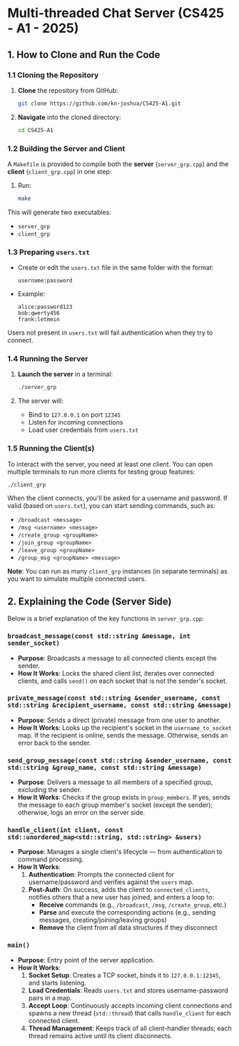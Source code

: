# Multi-threaded Chat Server (CS425 - A1 - 2025)

## 1. How to Clone and Run the Code

### 1.1 Cloning the Repository
1. **Clone** the repository from GitHub:
   ```bash
   git clone https://github.com/kn-joshua/CS425-A1.git
   ```

2. **Navigate** into the cloned directory:
   ```bash
   cd CS425-A1
   ```

### 1.2 Building the Server and Client
A `Makefile` is provided to compile both the **server** (`server_grp.cpp`) and the **client** (`client_grp.cpp`) in one step:

1. Run:
   ```bash
   make
   ```

This will generate two executables:
* `server_grp`
* `client_grp`

### 1.3 Preparing `users.txt`
* Create or edit the `users.txt` file in the same folder with the format:
  ```
  username:password
  ```
* Example:
  ```
  alice:password123
  bob:qwerty456
  frank:letmein
  ```

Users not present in `users.txt` will fail authentication when they try to connect.

### 1.4 Running the Server
1. **Launch the server** in a terminal:
   ```bash
   ./server_grp
   ```

2. The server will:
   * Bind to `127.0.0.1` on port `12345`
   * Listen for incoming connections
   * Load user credentials from `users.txt`

### 1.5 Running the Client(s)
To interact with the server, you need at least one client. You can open multiple terminals to run more clients for testing group features:
```bash
./client_grp
```

When the client connects, you'll be asked for a username and password. If valid (based on `users.txt`), you can start sending commands, such as:
* `/broadcast <message>`
* `/msg <username> <message>`
* `/create_group <groupName>`
* `/join_group <groupName>`
* `/leave_group <groupName>`
* `/group_msg <groupName> <message>`

**Note**: You can run as many `client_grp` instances (in separate terminals) as you want to simulate multiple connected users.

## 2. Explaining the Code (Server Side)
Below is a brief explanation of the key functions in `server_grp.cpp`:

### `broadcast_message(const std::string &message, int sender_socket)`
* **Purpose**: Broadcasts a message to all connected clients except the sender.
* **How It Works**: Locks the shared client list, iterates over connected clients, and calls `send()` on each socket that is not the sender's socket.

### `private_message(const std::string &sender_username, const std::string &recipient_username, const std::string &message)`
* **Purpose**: Sends a direct (private) message from one user to another.
* **How It Works**: Looks up the recipient's socket in the `username_to_socket` map. If the recipient is online, sends the message. Otherwise, sends an error back to the sender.

### `send_group_message(const std::string &sender_username, const std::string &group_name, const std::string &message)`
* **Purpose**: Delivers a message to all members of a specified group, excluding the sender.
* **How It Works**: Checks if the group exists in `group_members`. If yes, sends the message to each group member's socket (except the sender); otherwise, logs an error on the server side.

### `handle_client(int client, const std::unordered_map<std::string, std::string> &users)`
* **Purpose**: Manages a single client's lifecycle — from authentication to command processing.
* **How It Works**:
   1. **Authentication**: Prompts the connected client for username/password and verifies against the `users` map.
   2. **Post-Auth**: On success, adds the client to `connected_clients`, notifies others that a new user has joined, and enters a loop to:
      * **Receive** commands (e.g., `/broadcast`, `/msg`, `/create_group`, etc.)
      * **Parse** and execute the corresponding actions (e.g., sending messages, creating/joining/leaving groups)
      * **Remove** the client from all data structures if they disconnect

### `main()`
* **Purpose**: Entry point of the server application.
* **How It Works**:
   1. **Socket Setup**: Creates a TCP socket, binds it to `127.0.0.1:12345`, and starts listening.
   2. **Load Credentials**: Reads `users.txt` and stores username-password pairs in a map.
   3. **Accept Loop**: Continuously accepts incoming client connections and spawns a new thread (`std::thread`) that calls `handle_client` for each connected client.
   4. **Thread Management**: Keeps track of all client-handler threads; each thread remains active until its client disconnects.
